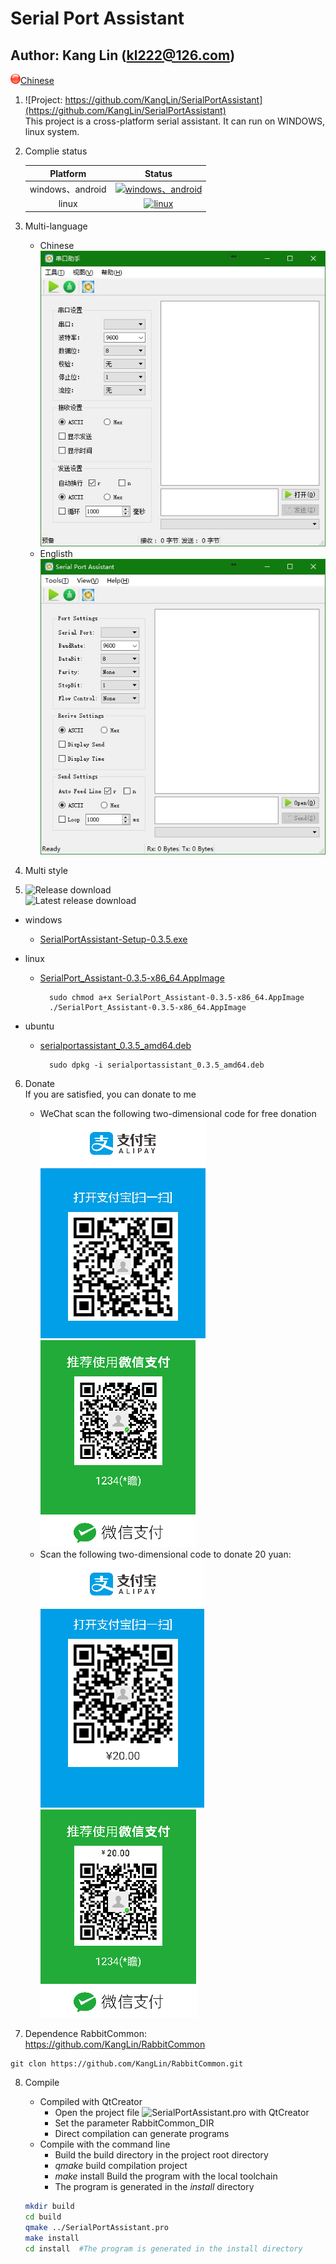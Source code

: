 Serial Port Assistant
=====================

Author: Kang Lin (kl222@126.com)
--------------------------------

[<img src="Resource/png/China.png" alt="Chinese" title="Chinese" width="16" height="16" />Chinese](README_ZH.md)

1. ![Project: https://github.com/KangLin/SerialPortAssistant](https://github.com/KangLin/SerialPortAssistant)  
This project is a cross-platform serial assistant. It can run on WINDOWS, linux system.

2. Complie status

    |Platform|Status|
    |:---:|:------:|
    |windows、android|[![windows、android](https://ci.appveyor.com/api/projects/status/y77e828ysqc79r9o?svg=true)](https://ci.appveyor.com/project/KangLin/serialportassistant)|
    |linux|[![linux](https://travis-ci.org/KangLin/SerialPortAssistant.svg?branch=master)](https://travis-ci.org/KangLin/SerialPortAssistant)|

3. Multi-language
    * Chinese  
    ![Chinese](Docs/ui-zh.jpg)
    * Englisth  
    ![Englisth](Docs/ui-en.jpg)

4. Multi style

5. ![Release download](https://github.com/KangLin/SerialPortAssistant/releases)  
![Latest release download](https://github.com/KangLin/SerialPortAssistant/releases/latest)

- windows
    + [SerialPortAssistant-Setup-0.3.5.exe](https://github.com/KangLin/SerialPortAssistant/releases/download/0.3.5/SerialPortAssistant-Setup-0.3.5.exe)

- linux
    + [SerialPort_Assistant-0.3.5-x86_64.AppImage](https://github.com/KangLin/SerialPortAssistant/releases/download/0.3.5/SerialPort_Assistant-0.3.5-x86_64.AppImage)

            sudo chmod a+x SerialPort_Assistant-0.3.5-x86_64.AppImage
            ./SerialPort_Assistant-0.3.5-x86_64.AppImage

- ubuntu
    + [serialportassistant_0.3.5_amd64.deb](https://github.com/KangLin/SerialPortAssistant/releases/download/0.3.5/serialportassistant_0.3.5_amd64.deb)

            sudo dpkg -i serialportassistant_0.3.5_amd64.deb

6. Donate  
If you are satisfied, you can donate to me
    * WeChat scan the following two-dimensional code for free donation  
    ![Alipay contribute( More than ￥20 )](Resource/png/zhifubao.png  "Alipay contribute( More than ￥20 )")
    ![WeChat payment( More than ￥20 )](Resource/png/weixinpay.png "WeChat payment( More than ￥20 )")
    * Scan the following two-dimensional code to donate 20 yuan:  
    ![Alipay contribute](Resource/png/zhifubao20.png  "Alipay contribute")
    ![WeChat payment](Resource/png/weixinpay20.png "WeChat payment")
    
7. Dependence
  RabbitCommon: https://github.com/KangLin/RabbitCommon
  
  ```
  git clon https://github.com/KangLin/RabbitCommon.git
  ```
  
8. Compile
    - Compiled with QtCreator
       * Open the project file ![SerialPortAssistant.pro](SerialPortAssistant.pro) with QtCreator
       * Set the parameter RabbitCommon_DIR
       * Direct compilation can generate programs
    - Compile with the command line
       * Build the build directory in the project root directory
       * *qmake* build compilation project
       * *make* install Build the program with the local toolchain
       * The program is generated in the *install* directory

    ```sh
    mkdir build
    cd build
    qmake ../SerialPortAssistant.pro
    make install
    cd install  #The program is generated in the install directory
    ```
